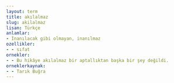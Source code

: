 ```yaml
---
layout: term
title: akılalmaz
slug: akilalmaz
lisan: Türkçe
anlamlar:
- İnanılacak gibi olmayan, inanılmaz
ozellikler:
- - sıfat
ornekler:
- - Bu hikâye akılalmaz bir aptallıktan başka bir şey değildi.
orneklerkaynak:
- - Tarık Buğra
---
```

